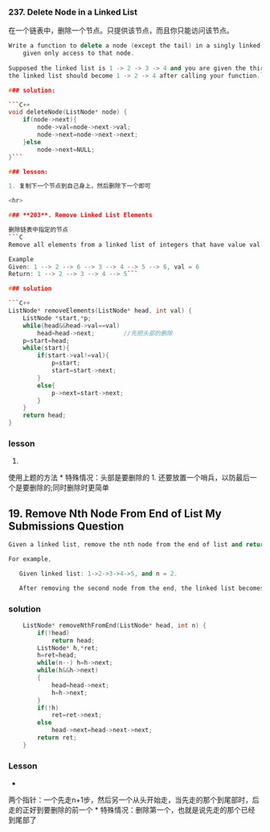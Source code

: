
### **237.** Delete Node in a Linked List

在一个链表中，删除一个节点。只提供该节点，而且你只能访问该节点。
```C++
Write a function to delete a node (except the tail) in a singly linked list, 
    given only access to that node.
    
Supposed the linked list is 1 -> 2 -> 3 -> 4 and you are given the third node with value 3, 
the linked list should become 1 -> 2 -> 4 after calling your function.```

### solution:

```C++
void deleteNode(ListNode* node) {
    if(node->next){
        node->val=node->next->val;
        node->next=node->next->next;
    }else
        node->next=NULL;
}```

### lesson:

1. 复制下一个节点到自己身上，然后删除下一个即可

<hr>

### **203**. Remove Linked List Elements

删除链表中指定的节点
```C
Remove all elements from a linked list of integers that have value val.

Example
Given: 1 --> 2 --> 6 --> 3 --> 4 --> 5 --> 6, val = 6
Return: 1 --> 2 --> 3 --> 4 --> 5```

### solution

```C++
ListNode* removeElements(ListNode* head, int val) {
    ListNode *start,*p;
    while(head&&head->val==val)
        head=head->next;        //先把头部的删除
    p=start=head;
    while(start){
        if(start->val!=val){
            p=start;
            start=start->next;
        }
        else{
            p->next=start->next;
        }
    }
    return head;
}
```

### lesson


1. 
使用上题的方法
* 
特殊情况：头部是要删除的
1. 
还要放置一个哨兵，以防最后一个是要删除的;同时删除时更简单

## 19. Remove Nth Node From End of List My Submissions Question
```C++
Given a linked list, remove the nth node from the end of list and return its head.

For example,

   Given linked list: 1->2->3->4->5, and n = 2.

   After removing the second node from the end, the linked list becomes 1->2->3->5.
   ```
 ### solution
```C++
    ListNode* removeNthFromEnd(ListNode* head, int n) {
        if(!head)     
            return head;
        ListNode* h,*ret;
        h=ret=head;
        while(n--) h=h->next;
        while(h&&h->next)
        {
            head=head->next;
            h=h->next;
        }
        if(!h)
            ret=ret->next;
        else
            head->next=head->next->next;
        return ret;
    }
```
### Lesson
* 
两个指针：一个先走n+1步，然后另一个从头开始走，当先走的那个到尾部时，后走的正好到要删除的前一个
* 
特殊情况：删除第一个，也就是说先走的那个已经到尾部了

